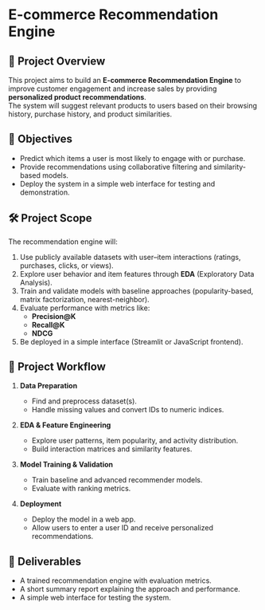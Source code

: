 # E-commerce Recommendation Engine

## 📌 Project Overview
This project aims to build an **E-commerce Recommendation Engine** to improve customer engagement and increase sales by providing **personalized product recommendations**.  
The system will suggest relevant products to users based on their browsing history, purchase history, and product similarities.

## 🎯 Objectives
- Predict which items a user is most likely to engage with or purchase.
- Provide recommendations using collaborative filtering and similarity-based models.
- Deploy the system in a simple web interface for testing and demonstration.

## 🛠️ Project Scope
The recommendation engine will:
1. Use publicly available datasets with user–item interactions (ratings, purchases, clicks, or views).
2. Explore user behavior and item features through **EDA** (Exploratory Data Analysis).
3. Train and validate models with baseline approaches (popularity-based, matrix factorization, nearest-neighbor).
4. Evaluate performance with metrics like:
   - **Precision@K**
   - **Recall@K**
   - **NDCG**
5. Be deployed in a simple interface (Streamlit or JavaScript frontend).

## 📂 Project Workflow
1. **Data Preparation**
   - Find and preprocess dataset(s).
   - Handle missing values and convert IDs to numeric indices.

2. **EDA & Feature Engineering**
   - Explore user patterns, item popularity, and activity distribution.
   - Build interaction matrices and similarity features.

3. **Model Training & Validation**
   - Train baseline and advanced recommender models.
   - Evaluate with ranking metrics.

4. **Deployment**
   - Deploy the model in a web app.
   - Allow users to enter a user ID and receive personalized recommendations.

## 🚀 Deliverables
- A trained recommendation engine with evaluation metrics.
- A short summary report explaining the approach and performance.
- A simple web interface for testing the system.
